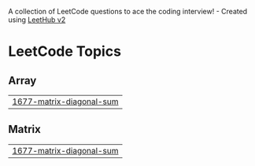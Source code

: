 A collection of LeetCode questions to ace the coding interview! - Created using [LeetHub v2](https://github.com/arunbhardwaj/LeetHub-2.0)
<!---LeetCode Topics Start-->
# LeetCode Topics
## Array
|  |
| ------- |
| [1677-matrix-diagonal-sum](https://github.com/shreeram2011/Leetcode-Problem-Solution/tree/master/1677-matrix-diagonal-sum) |
## Matrix
|  |
| ------- |
| [1677-matrix-diagonal-sum](https://github.com/shreeram2011/Leetcode-Problem-Solution/tree/master/1677-matrix-diagonal-sum) |
<!---LeetCode Topics End-->